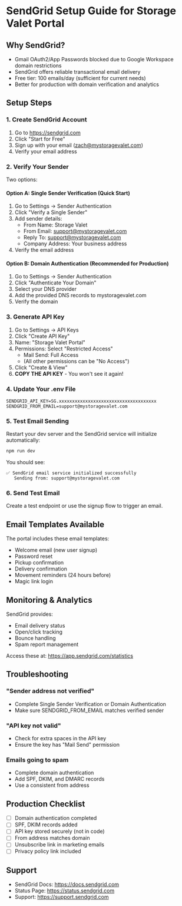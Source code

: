 # SendGrid Setup Guide for Storage Valet Portal

## Why SendGrid?

- Gmail OAuth2/App Passwords blocked due to Google Workspace domain restrictions
- SendGrid offers reliable transactional email delivery
- Free tier: 100 emails/day (sufficient for current needs)
- Better for production with domain verification and analytics

## Setup Steps

### 1. Create SendGrid Account

1. Go to https://sendgrid.com
2. Click "Start for Free"
3. Sign up with your email (zach@mystoragevalet.com)
4. Verify your email address

### 2. Verify Your Sender

Two options:

#### Option A: Single Sender Verification (Quick Start)

1. Go to Settings → Sender Authentication
2. Click "Verify a Single Sender"
3. Add sender details:
   - From Name: Storage Valet
   - From Email: support@mystoragevalet.com
   - Reply To: support@mystoragevalet.com
   - Company Address: Your business address
4. Verify the email address

#### Option B: Domain Authentication (Recommended for Production)

1. Go to Settings → Sender Authentication
2. Click "Authenticate Your Domain"
3. Select your DNS provider
4. Add the provided DNS records to mystoragevalet.com
5. Verify the domain

### 3. Generate API Key

1. Go to Settings → API Keys
2. Click "Create API Key"
3. Name: "Storage Valet Portal"
4. Permissions: Select "Restricted Access"
   - Mail Send: Full Access
   - (All other permissions can be "No Access")
5. Click "Create & View"
6. **COPY THE API KEY** - You won't see it again!

### 4. Update Your .env File

```env
SENDGRID_API_KEY=SG.xxxxxxxxxxxxxxxxxxxxxxxxxxxxxxxxxxxxx
SENDGRID_FROM_EMAIL=support@mystoragevalet.com
```

### 5. Test Email Sending

Restart your dev server and the SendGrid service will initialize automatically:

```bash
npm run dev
```

You should see:

```
✅ SendGrid email service initialized successfully
   Sending from: support@mystoragevalet.com
```

### 6. Send Test Email

Create a test endpoint or use the signup flow to trigger an email.

## Email Templates Available

The portal includes these email templates:

- Welcome email (new user signup)
- Password reset
- Pickup confirmation
- Delivery confirmation
- Movement reminders (24 hours before)
- Magic link login

## Monitoring & Analytics

SendGrid provides:

- Email delivery status
- Open/click tracking
- Bounce handling
- Spam report management

Access these at: https://app.sendgrid.com/statistics

## Troubleshooting

### "Sender address not verified"

- Complete Single Sender Verification or Domain Authentication
- Make sure SENDGRID_FROM_EMAIL matches verified sender

### "API key not valid"

- Check for extra spaces in the API key
- Ensure the key has "Mail Send" permission

### Emails going to spam

- Complete domain authentication
- Add SPF, DKIM, and DMARC records
- Use a consistent from address

## Production Checklist

- [ ] Domain authentication completed
- [ ] SPF, DKIM records added
- [ ] API key stored securely (not in code)
- [ ] From address matches domain
- [ ] Unsubscribe link in marketing emails
- [ ] Privacy policy link included

## Support

- SendGrid Docs: https://docs.sendgrid.com
- Status Page: https://status.sendgrid.com
- Support: https://support.sendgrid.com
